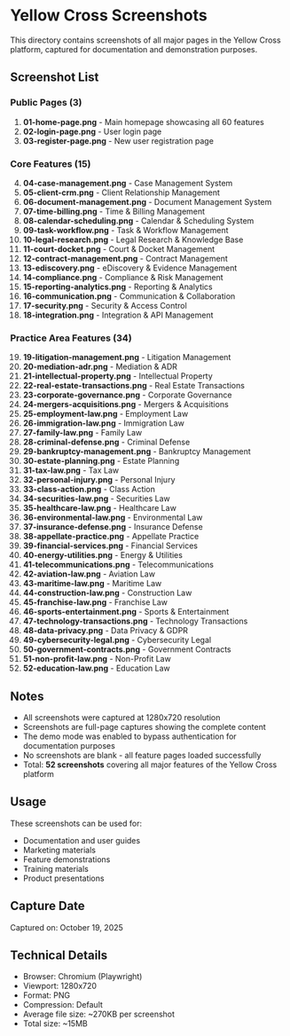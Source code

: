 # Yellow Cross Screenshots

This directory contains screenshots of all major pages in the Yellow Cross platform, captured for documentation and demonstration purposes.

## Screenshot List

### Public Pages (3)
1. **01-home-page.png** - Main homepage showcasing all 60 features
2. **02-login-page.png** - User login page
3. **03-register-page.png** - New user registration page

### Core Features (15)
4. **04-case-management.png** - Case Management System
5. **05-client-crm.png** - Client Relationship Management
6. **06-document-management.png** - Document Management System
7. **07-time-billing.png** - Time & Billing Management
8. **08-calendar-scheduling.png** - Calendar & Scheduling System
9. **09-task-workflow.png** - Task & Workflow Management
10. **10-legal-research.png** - Legal Research & Knowledge Base
11. **11-court-docket.png** - Court & Docket Management
12. **12-contract-management.png** - Contract Management
13. **13-ediscovery.png** - eDiscovery & Evidence Management
14. **14-compliance.png** - Compliance & Risk Management
15. **15-reporting-analytics.png** - Reporting & Analytics
16. **16-communication.png** - Communication & Collaboration
17. **17-security.png** - Security & Access Control
18. **18-integration.png** - Integration & API Management

### Practice Area Features (34)
19. **19-litigation-management.png** - Litigation Management
20. **20-mediation-adr.png** - Mediation & ADR
21. **21-intellectual-property.png** - Intellectual Property
22. **22-real-estate-transactions.png** - Real Estate Transactions
23. **23-corporate-governance.png** - Corporate Governance
24. **24-mergers-acquisitions.png** - Mergers & Acquisitions
25. **25-employment-law.png** - Employment Law
26. **26-immigration-law.png** - Immigration Law
27. **27-family-law.png** - Family Law
28. **28-criminal-defense.png** - Criminal Defense
29. **29-bankruptcy-management.png** - Bankruptcy Management
30. **30-estate-planning.png** - Estate Planning
31. **31-tax-law.png** - Tax Law
32. **32-personal-injury.png** - Personal Injury
33. **33-class-action.png** - Class Action
34. **34-securities-law.png** - Securities Law
35. **35-healthcare-law.png** - Healthcare Law
36. **36-environmental-law.png** - Environmental Law
37. **37-insurance-defense.png** - Insurance Defense
38. **38-appellate-practice.png** - Appellate Practice
39. **39-financial-services.png** - Financial Services
40. **40-energy-utilities.png** - Energy & Utilities
41. **41-telecommunications.png** - Telecommunications
42. **42-aviation-law.png** - Aviation Law
43. **43-maritime-law.png** - Maritime Law
44. **44-construction-law.png** - Construction Law
45. **45-franchise-law.png** - Franchise Law
46. **46-sports-entertainment.png** - Sports & Entertainment
47. **47-technology-transactions.png** - Technology Transactions
48. **48-data-privacy.png** - Data Privacy & GDPR
49. **49-cybersecurity-legal.png** - Cybersecurity Legal
50. **50-government-contracts.png** - Government Contracts
51. **51-non-profit-law.png** - Non-Profit Law
52. **52-education-law.png** - Education Law

## Notes

- All screenshots were captured at 1280x720 resolution
- Screenshots are full-page captures showing the complete content
- The demo mode was enabled to bypass authentication for documentation purposes
- No screenshots are blank - all feature pages loaded successfully
- Total: **52 screenshots** covering all major features of the Yellow Cross platform

## Usage

These screenshots can be used for:
- Documentation and user guides
- Marketing materials
- Feature demonstrations
- Training materials
- Product presentations

## Capture Date

Captured on: October 19, 2025

## Technical Details

- Browser: Chromium (Playwright)
- Viewport: 1280x720
- Format: PNG
- Compression: Default
- Average file size: ~270KB per screenshot
- Total size: ~15MB
